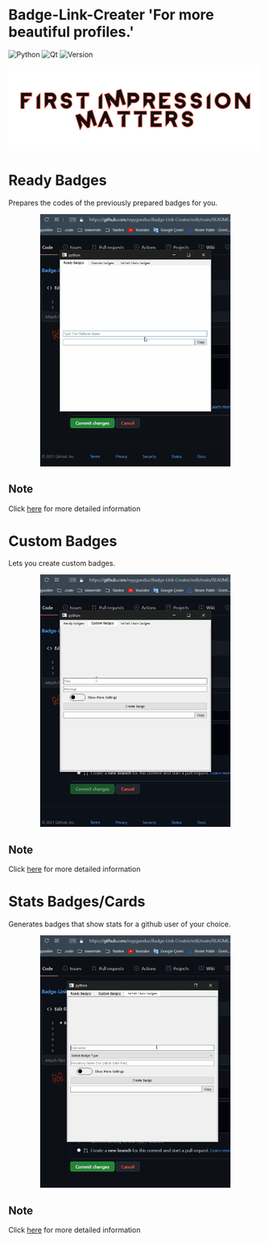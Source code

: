 # Badge-Link-Creater 'For more beautiful profiles.'

![Python](https://img.shields.io/badge/python-%2314354C.svg?style=for-the-badge&logo=python&logoColor=white)
![Qt](https://img.shields.io/badge/Qt-%23217346.svg?style=for-the-badge&logo=Qt&logoColor=white) 
![Version](https://img.shields.io/static/v1?label=Version&message=1.0.0&labelColor=212121&color=ff422e&style=for-the-badge)


<p align="center">
  <img src='https://github.com/myygunduz/Badge-Link-Creater/blob/main/Assets/Badges-Link-Creater.gif' />
</p>


# Ready Badges

Prepares the codes of the previously prepared badges for you.

<p align="center">
  <img src='https://github.com/myygunduz/Badge-Link-Creater/blob/main/Assets/ReadyBadges.gif' height=500/>
</p>

## Note 
Click <a href = "https://github.com/Ileriayo/markdown-badges">here</a> for more detailed information

# Custom Badges

Lets you create custom badges.

<p align="center">
  <img src='https://github.com/myygunduz/Badge-Link-Creater/blob/main/Assets/CustomBadges.gif' height=500/>
</p>

## Note 
Click <a href = "https://shields.io/">here</a> for more detailed information

# Stats Badges/Cards
Generates badges that show stats for a github user of your choice.

<p align="center">
  <img src='https://github.com/myygunduz/Badge-Link-Creater/blob/main/Assets/StatsBadges.gif' height=500/>
</p>

## Note 
Click <a href = "https://github.com/anuraghazra/github-readme-stats">here</a> for more detailed information
